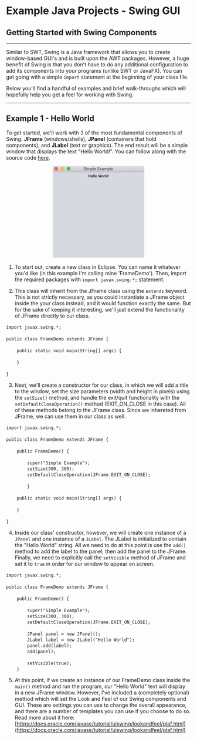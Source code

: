 # Example Java Projects - Swing GUI

## Getting Started with Swing Components

---

Similar to SWT, Swing is a Java framework that allows you to create window-based GUI's and is built upon the AWT packages.  However, a huge benefit of Swing is that you don't have to do any additional configuration to add its components into your programs (unlike SWT or JavaFX). You can get going with a simple `import` statement at the beginning of your class file.  

Below you'll find a handful of examples and brief walk-throughs which will hopefully help you get a feel for working with Swing.  

---

## Example 1 - Hello World

To get started, we'll work with 3 of the most fundamental components of Swing: **JFrame** (windows/shells), **JPanel** (containers that hold components), and **JLabel** (text or graphics).  The end result will be a simple window that displays the text "Hello World!".  You can follow along with the source code [here](https://github.com/robbgatica/comp170-swing/blob/master/src/swing/comp170/FrameDemo.java).  

<p align="center">
<img src="images/frame.png" alt="frame-demo" width="250" height="250" />
  </p>

1.  To start out, create a new class in Eclipse. You can name it whatever you'd like (in this example I'm calling mine 'FrameDemo').  Then, import the required packages with `import javax.swing.*;` statement.   

2.  This class will inherit from the JFrame class using the `extends` keyword.  This is not strictly necessary, as you could instantiate a JFrame object inside the your class instead, and it would function exactly the same.  But for the sake of keeping it interesting, we'll just extend the functionality of JFrame directly to our class.

```
import javax.swing.*;

public class FrameDemo extends JFrame {

	public static void main(String[] args) {

	}

}
```

3.  Next, we'll create a constructor for our class, in which we will add a title to the window, set the size parameters (width and height in pixels) using  the `setSize()` method, and handle the exit/quit functionality with the `setDefaultCloseOperation()` method (EXIT_ON_CLOSE in this case).  All of these methods belong to the JFrame class.  Since we inhereted from JFrame, we can use them in our class as well.

```
import javax.swing.*;

public class FrameDemo extends JFrame {

	public FrameDemo() {
		
		super("Simple Example");
		setSize(300, 300);
		setDefaultCloseOperation(JFrame.EXIT_ON_CLOSE);
		
		}

	public static void main(String[] args) {

	}

}
```

4.  Inside our class' constructor, however, we will create one instance of a `JPanel` and one instance of a `JLabel`.  The JLabel is initialized to contain the "Hello World" string. All we need to do at this point is use the `add()` method to add the label to the panel, then add the panel to the JFrame.  Finally, we need to explicitly call the `setVisible` method of JFrame and set it to `true` in order for our window to appear on screen.

```
import javax.swing.*;

public class FrameDemo extends JFrame {

	public FrameDemo() {
		
		super("Simple Example");
		setSize(300, 300);
		setDefaultCloseOperation(JFrame.EXIT_ON_CLOSE);
		
		JPanel panel = new JPanel();
		JLabel label = new JLabel("Hello World");
		panel.add(label);
		add(panel);
		
		setVisible(true);
	}
```

5. At this point, if we create an instance of our FrameDemo class inside the `main()` method and run the program, our "Hello World" text will display in a new JFrame window.  However, I've included a (completely optional) method which will set the Look and Feel of our Swing components and GUI.  These are settings you can use to change the overall appearance, and there are a number of templates you can use if you choose to do so.  Read more about it here: [https://docs.oracle.com/javase/tutorial/uiswing/lookandfeel/plaf.html](https://docs.oracle.com/javase/tutorial/uiswing/lookandfeel/plaf.html)




